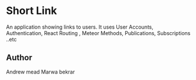 # Short Link 

An application showing links to users. It uses User Accounts, Authentication, React Routing , Meteor Methods, Publications, Subscriptions ..etc 

## Author
Andrew mead
Marwa bekrar